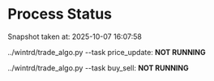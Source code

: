# Process Status

Snapshot taken at: 2025-10-07 16:07:58

../wintrd/trade_algo.py --task price_update: **NOT RUNNING**

../wintrd/trade_algo.py --task buy_sell: **NOT RUNNING**

